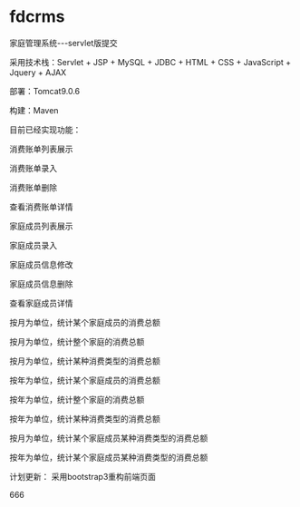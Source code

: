 # fdcrms

家庭管理系统---servlet版提交

采用技术栈：Servlet + JSP + MySQL + JDBC + HTML + CSS + JavaScript + Jquery + AJAX

部署：Tomcat9.0.6

构建：Maven

目前已经实现功能：

  消费账单列表展示
  
  消费账单录入
  
  消费账单删除
  
  查看消费账单详情
  
  家庭成员列表展示
  
  家庭成员录入
  
  家庭成员信息修改
  
  家庭成员信息删除
  
  查看家庭成员详情
  
  按月为单位，统计某个家庭成员的消费总额
  
  按月为单位，统计整个家庭的消费总额
  
  按月为单位，统计某种消费类型的消费总额
  
   按年为单位，统计某个家庭成员的消费总额
  
  按年为单位，统计整个家庭的消费总额
  
  按年为单位，统计某种消费类型的消费总额
  
  按月为单位，统计某个家庭成员某种消费类型的消费总额
  
  按年为单位，统计某个家庭成员某种消费类型的消费总额
  
计划更新：
  采用bootstrap3重构前端页面
  
  666

